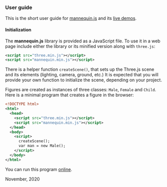 ### User guide

This is the short user guide for [mannequin.js](../index.md) and its [live demos](../demos).

#### Initialization

The **mannequin.js** library is provided as a JavaScript file.
To use it in a web page include either the library or its minified version
along with ```three.js```:

``` xml
<script src="three.min.js"></script>
<script src="mannequin.min.js"></script>
```

There is a helper function `createScene()`, that sets up the Three.js scene
and its elements (lighting, camera, ground, etc.) It is expected that you
will provide your own function to initialize the scene, depending on your project.

Figures are created as instances of three classes: `Male`, `Female` and
`Child`. Here is a minimal program that creates a figure in the browser:

``` xml
<!DOCTYPE html>
<html>
  <head>
    <script src="three.min.js"></script>
    <script src="mannequin.min.js"></script>
  </head>
  <body>
    <script>
      createScene();
      var man = new Male();
    </script>
  </body>
</html>
```

You can run this program [online](example-minimal.html).

November, 2020

